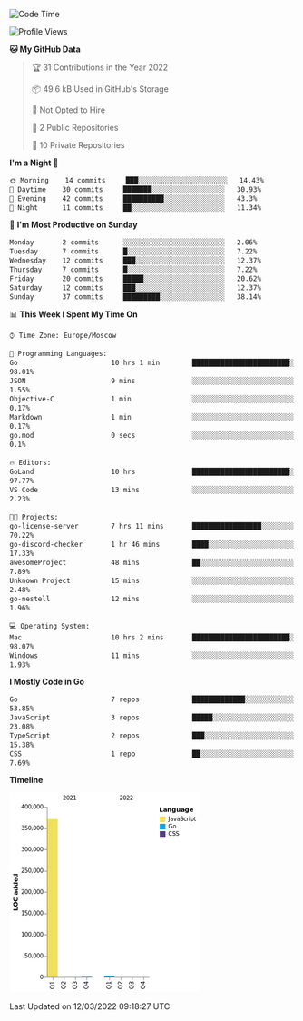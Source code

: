 <!--START_SECTION:waka-->
![Code Time](http://img.shields.io/badge/Code%20Time-209%20hrs%2052%20mins-blue)

![Profile Views](http://img.shields.io/badge/Profile%20Views-1-blue)

**🐱 My GitHub Data** 

> 🏆 31 Contributions in the Year 2022
 > 
> 📦 49.6 kB Used in GitHub's Storage 
 > 
> 🚫 Not Opted to Hire
 > 
> 📜 2 Public Repositories 
 > 
> 🔑 10 Private Repositories  
 > 
**I'm a Night 🦉** 

```text
🌞 Morning    14 commits     ███░░░░░░░░░░░░░░░░░░░░░░   14.43% 
🌆 Daytime    30 commits     ███████░░░░░░░░░░░░░░░░░░   30.93% 
🌃 Evening    42 commits     ██████████░░░░░░░░░░░░░░░   43.3% 
🌙 Night      11 commits     ██░░░░░░░░░░░░░░░░░░░░░░░   11.34%

```
📅 **I'm Most Productive on Sunday** 

```text
Monday       2 commits      ░░░░░░░░░░░░░░░░░░░░░░░░░   2.06% 
Tuesday      7 commits      █░░░░░░░░░░░░░░░░░░░░░░░░   7.22% 
Wednesday    12 commits     ███░░░░░░░░░░░░░░░░░░░░░░   12.37% 
Thursday     7 commits      █░░░░░░░░░░░░░░░░░░░░░░░░   7.22% 
Friday       20 commits     █████░░░░░░░░░░░░░░░░░░░░   20.62% 
Saturday     12 commits     ███░░░░░░░░░░░░░░░░░░░░░░   12.37% 
Sunday       37 commits     █████████░░░░░░░░░░░░░░░░   38.14%

```


📊 **This Week I Spent My Time On** 

```text
⌚︎ Time Zone: Europe/Moscow

💬 Programming Languages: 
Go                       10 hrs 1 min        ████████████████████████░   98.01% 
JSON                     9 mins              ░░░░░░░░░░░░░░░░░░░░░░░░░   1.55% 
Objective-C              1 min               ░░░░░░░░░░░░░░░░░░░░░░░░░   0.17% 
Markdown                 1 min               ░░░░░░░░░░░░░░░░░░░░░░░░░   0.17% 
go.mod                   0 secs              ░░░░░░░░░░░░░░░░░░░░░░░░░   0.1%

🔥 Editors: 
GoLand                   10 hrs              ████████████████████████░   97.77% 
VS Code                  13 mins             ░░░░░░░░░░░░░░░░░░░░░░░░░   2.23%

🐱‍💻 Projects: 
go-license-server        7 hrs 11 mins       █████████████████░░░░░░░░   70.22% 
go-discord-checker       1 hr 46 mins        ████░░░░░░░░░░░░░░░░░░░░░   17.33% 
awesomeProject           48 mins             ██░░░░░░░░░░░░░░░░░░░░░░░   7.89% 
Unknown Project          15 mins             ░░░░░░░░░░░░░░░░░░░░░░░░░   2.48% 
go-nestell               12 mins             ░░░░░░░░░░░░░░░░░░░░░░░░░   1.96%

💻 Operating System: 
Mac                      10 hrs 2 mins       ████████████████████████░   98.07% 
Windows                  11 mins             ░░░░░░░░░░░░░░░░░░░░░░░░░   1.93%

```

**I Mostly Code in Go** 

```text
Go                       7 repos             █████████████░░░░░░░░░░░░   53.85% 
JavaScript               3 repos             █████░░░░░░░░░░░░░░░░░░░░   23.08% 
TypeScript               2 repos             ███░░░░░░░░░░░░░░░░░░░░░░   15.38% 
CSS                      1 repo              ██░░░░░░░░░░░░░░░░░░░░░░░   7.69%

```


**Timeline**

![Chart not found](https://raw.githubusercontent.com/jeezft/jeezft/main/charts/bar_graph.png) 


 Last Updated on 12/03/2022 09:18:27 UTC
<!--END_SECTION:waka-->
